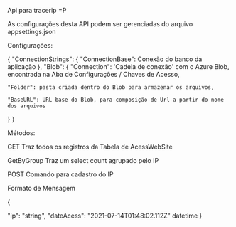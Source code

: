 ﻿Api para tracerip =P

As configurações desta API podem ser gerenciadas do arquivo appsettings.json

Configurações:

{
  "ConnectionStrings": {
    "ConnectionBase": Conexão do banco da aplicação
  },
  "Blob": {
    "Connection": 'Cadeia de conexão' com o Azure Blob, encontrada na Aba de Configurações / Chaves de Acesso,

    "Folder": pasta criada dentro do Blob para armazenar os arquivos,

    "BaseURL": URL base do Blob, para composição de Url a partir do nome dos arquivos
  }
}

Métodos:

GET
Traz todos os registros da Tabela de AcessWebSite

GetByGroup
Traz um select count agrupado pelo IP

POST
Comando para cadastro do IP





Formato de Mensagem

{
    
  "ip": "string",
  "dateAcess": "2021-07-14T01:48:02.112Z" datetime
}

